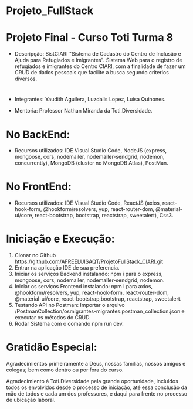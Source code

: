 # Projeto_FullStack

# Projeto Final - Curso Toti Turma 8

* Descripção:
SistCIARI "Sistema de Cadastro do Centro de Inclusão e Ajuda para Refugiados e Imigrantes".
Sistema Web para o registro de refugiados e imigrantes do Centro CIARI, com a finalidade de fazer um CRUD de dados pessoais que facilite a busca segundo criterios diversos.
#
* Integrantes:
Yaudith Aguilera,
Luzdalis Lopez,
Luisa Quinones.

* Mentoria: 
Professor Nathan Miranda da Toti.Diversidade.

# No BackEnd:
* Recursos utilizados:
IDE Visual Studio Code, NodeJS (express, mongoose, cors, nodemailer, nodemailer-sendgrid, nodemon, concurrently), MongoDB (cluster no MongoDB Atlas), PostMan.

# No FrontEnd:
* Recursos utilizados:
IDE Visual Studio Code, ReactJS (axios, react-hook-form, @hookform/resolvers, yup, react-router-dom, @material-ui/core, react-bootstrap, bootstrap, reactstrap, sweetalert), Css3.

# Iniciação e Execução:
1. Clonar no Github https://github.com/AFREELUISAQT/ProjetoFullStack_CIARI.git
2. Entrar na aplicação IDE de sua preferencia.
3. Iniciar os serviços Backend instalando: npm i para o express, mongoose, cors, nodemailer, nodemailer-sendgrid, nodemon.
4. Iniciar os serviços Frontend instalando: npm i para axios, @hookform/resolvers, yup, react-hook-form, react-router-dom, @material-ui/core, react-bootstrap,bootstrap, reactstrap, sweetalert.
5. Testando API no Postman: Importar o arquivo /PostmanCollection/osmigrantes-migrantes.postman_collection.json e executar os métodos do CRUD.
6. Rodar Sistema com o comando npm run dev.

# Gratidão Especial:

Agradecimientos primeiramente a Deus, nossas familias, nossos amigos e colegas; bem como dentro ou por fora do curso.

Agradecimiento á Toti.Diversidade pela grande oportunidade, incluidos todos os envolvidos desde o processo de iniciação, até essa conclusão da mão de todos e cada um dos professores, e daqui para frente no processo de ubicação laboral.